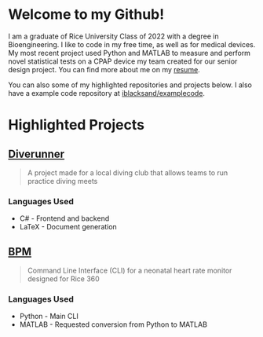 # Welcome to my Github!

I am a graduate of Rice University Class of 2022 with a degree in Bioengineering. I like to code in my free time, as well as for medical devices. My most recent project used Python and MATLAB to measure and perform novel statistical tests on a CPAP device my team created for our senior design project. You can find more about me on my <a href="https://iblacksand.github.io/resume/" target="_blank">resume</a>.

You can also some of my highlighted repositories and projects below. I also have a example code repository at [iblacksand/examplecode](https://github.com/iblacksand/examplecode).

# Highlighted Projects

## [Diverunner](https://github.com/iblacksand/DiveRunner)

> A project made for a local diving club that allows teams to run practice diving meets

### Languages Used

- C# - Frontend and backend
- LaTeX - Document generation

## [BPM](https://github.com/iblacksand/BPM)

> Command Line Interface (CLI) for a neonatal heart rate monitor designed for Rice 360

### Languages Used

- Python - Main CLI
- MATLAB - Requested conversion from Python to MATLAB





<!--
**iblacksand/iblacksand** is a ✨ _special_ ✨ repository because its `README.md` (this file) appears on your GitHub profile.

Here are some ideas to get you started:

- 🔭 I’m currently working on ...
- 🌱 I’m currently learning ...
- 👯 I’m looking to collaborate on ...
- 🤔 I’m looking for help with ...
- 💬 Ask me about ...
- 📫 How to reach me: ...
- 😄 Pronouns: ...
- ⚡ Fun fact: ...
-->

